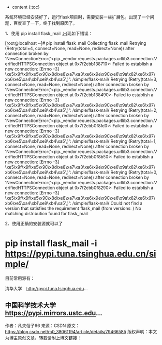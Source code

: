 * content
{:toc}






系统环境已经安装好了，运行flask项目时，需要安装一些扩展包。出现了一个问题，百度查了一下，终于找到原因了。

1、使用 pip install flask_mail ,出现如下错误：

[root@localhost ~]# pip install flask_mail
Collecting flask_mail
  Retrying (Retry(total=4, connect=None, read=None, redirect=None)) after connection broken by 'NewConnectionError('<pip._vendor.requests.packages.urllib3.connection.VerifiedHTTPSConnection object at 0x7f2ebb138710>: Failed to establish a new connection: [Errno -3] \xe5\x9f\x9f\xe5\x90\x8d\xe8\xa7\xa3\xe6\x9e\x90\xe6\x9a\x82\xe6\x97\xb6\xe5\xa4\xb1\xe8\xb4\xa5',)': /simple/flask-mail/
  Retrying (Retry(total=3, connect=None, read=None, redirect=None)) after connection broken by 'NewConnectionError('<pip._vendor.requests.packages.urllib3.connection.VerifiedHTTPSConnection object at 0x7f2ebb138490>: Failed to establish a new connection: [Errno -3] \xe5\x9f\x9f\xe5\x90\x8d\xe8\xa7\xa3\xe6\x9e\x90\xe6\x9a\x82\xe6\x97\xb6\xe5\xa4\xb1\xe8\xb4\xa5',)': /simple/flask-mail/
  Retrying (Retry(total=2, connect=None, read=None, redirect=None)) after connection broken by 'NewConnectionError('<pip._vendor.requests.packages.urllib3.connection.VerifiedHTTPSConnection object at 0x7f2ebb0f8fd0>: Failed to establish a new connection: [Errno -3] \xe5\x9f\x9f\xe5\x90\x8d\xe8\xa7\xa3\xe6\x9e\x90\xe6\x9a\x82\xe6\x97\xb6\xe5\xa4\xb1\xe8\xb4\xa5',)': /simple/flask-mail/
  Retrying (Retry(total=1, connect=None, read=None, redirect=None)) after connection broken by 'NewConnectionError('<pip._vendor.requests.packages.urllib3.connection.VerifiedHTTPSConnection object at 0x7f2ebb0f8b50>: Failed to establish a new connection: [Errno -3] \xe5\x9f\x9f\xe5\x90\x8d\xe8\xa7\xa3\xe6\x9e\x90\xe6\x9a\x82\xe6\x97\xb6\xe5\xa4\xb1\xe8\xb4\xa5',)': /simple/flask-mail/
  Retrying (Retry(total=0, connect=None, read=None, redirect=None)) after connection broken by 'NewConnectionError('<pip._vendor.requests.packages.urllib3.connection.VerifiedHTTPSConnection object at 0x7f2ebb0f8290>: Failed to establish a new connection: [Errno -3] \xe5\x9f\x9f\xe5\x90\x8d\xe8\xa7\xa3\xe6\x9e\x90\xe6\x9a\x82\xe6\x97\xb6\xe5\xa4\xb1\xe8\xb4\xa5',)': /simple/flask-mail/
  Could not find a version that satisfies the requirement flask_mail (from versions: )
No matching distribution found for flask_mail


2、使用正确的安装源就可以了 

# pip install flask_mail -i https://pypi.tuna.tsinghua.edu.cn/simple/


目前常用源有：

清华大学　http://pypi.tuna.tsinghua.edu...

中国科学技术大学　https://pypi.mirrors.ustc.edu...
--------------------- 
作者：凡夫俗子66 
来源：CSDN 
原文：https://blog.csdn.net/m0_38061194/article/details/79466585 
版权声明：本文为博主原创文章，转载请附上博文链接！